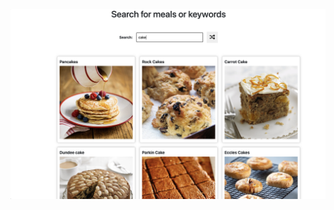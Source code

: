 ![Alt text](https://github.com/Aya-Jafar/Vanila-JS/blob/main/Meals-API/Screenshot%202023-06-21%20at%205.54.17%20PM.png)
